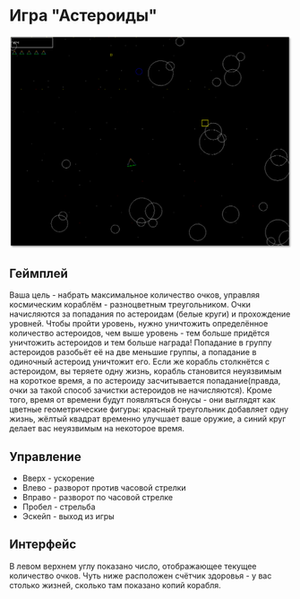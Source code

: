 # Игра "Астероиды"

![Геймплей](./doc/gameplay.png)

## Геймплей

Ваша цель - набрать максимальное количество очков, управляя космическим кораблём - разноцветным треугольником. Очки начисляются за попадания по астероидам (белые круги) и прохождение уровней. Чтобы пройти уровень, нужно уничтожить определённое количество астероидов, чем выше уровень - тем больше придётся уничтожить астероидов и тем больше награда! Попадание в группу астероидов разобьёт её на две меньшие группы, а попадание в одиночный астероид уничтожит его. Если же корабль столкнётся с астероидом, вы теряете одну жизнь, корабль становится неуязвимым на короткое время, а по астероиду засчитывается попадание(правда, очки за такой способ зачистки астероидов не начисляются). Кроме того, время от времени будут появляться бонусы - они выглядят как цветные геометрические фигуры: красный треугольник добавляет одну жизнь, жёлтый квадрат временно улучшает ваше оружие, а синий круг делает вас неуязвимым на некоторое время.

## Управление

* Вверх - ускорение
* Влево - разворот против часовой стрелки
* Вправо - разворот по часовой стрелке
* Пробел - стрельба
* Эскейп - выход из игры

##  Интерфейс

В левом верхнем углу показано число, отображающее текущее количество очков. Чуть ниже расположен счётчик здоровья - у вас столько жизней, сколько там показано копий корабля.


